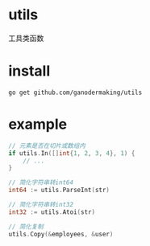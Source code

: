 # utils
工具类函数

# install
```shell
go get github.com/ganodermaking/utils
```

# example
```go
// 元素是否在切片或数组内
if utils.In([]int{1, 2, 3, 4}, 1) {
    // ...
}

// 简化字符串转int64
int64 := utils.ParseInt(str)

// 简化字符串转int32
int32 := utils.Atoi(str)

// 简化复制
utils.Copy(&employees, &user)
```
